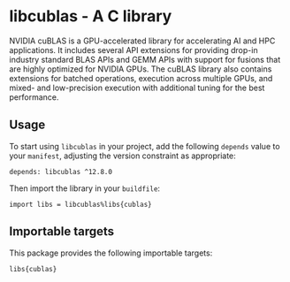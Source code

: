 # libcublas - A C library

NVIDIA cuBLAS is a GPU-accelerated library for accelerating AI and HPC applications.
It includes several API extensions for providing drop-in industry standard BLAS APIs
and GEMM APIs with support for fusions that are highly optimized for NVIDIA GPUs.
The cuBLAS library also contains extensions for batched operations, execution across
multiple GPUs, and mixed- and low-precision execution with additional tuning for the
best performance.

## Usage

To start using `libcublas` in your project, add the following `depends`
value to your `manifest`, adjusting the version constraint as appropriate:

```
depends: libcublas ^12.8.0
```

Then import the library in your `buildfile`:

```
import libs = libcublas%libs{cublas}
```


## Importable targets

This package provides the following importable targets:

```
libs{cublas}
```
